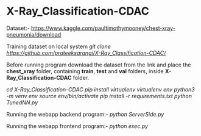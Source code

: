 # X-Ray_Classification-CDAC

Dataset:- https://www.kaggle.com/paultimothymooney/chest-xray-pneumonia/download

Training dataset on local system
*git clone https://github.com/prateeksarangi/X-Ray_Classification-CDAC/*

Before running program download the dataset from the link and place the **chest_xray** folder, containing **train**, **test** and **val** folders, inside **X-Ray_Classification-CDAC** folder.

*cd X-Ray_Classification-CDAC*
*pip install virtualenv*
*virtualenv env*
*python3 -m venv env*
*source env/bin/activate*
*pip install -r requirements.txt*
*python TunedNN.py*

Running the webapp backend program:-
*python ServerSide.py*

Running the webapp frontend program:-
*python exec.py*
